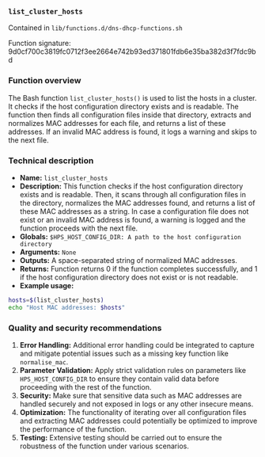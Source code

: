 ### `list_cluster_hosts`

Contained in `lib/functions.d/dns-dhcp-functions.sh`

Function signature: 9d0cf700c3819fc0712f3ee2664e742b93ed371801fdb6e35ba382d3f7fdc9bd

### Function overview

The Bash function `list_cluster_hosts()` is used to list the hosts in a cluster. It checks if the host configuration directory exists and is readable. The function then finds all configuration files inside that directory, extracts and normalizes MAC addresses for each file, and returns a list of these addresses. If an invalid MAC address is found, it logs a warning and skips to the next file.

### Technical description

- **Name:** `list_cluster_hosts`
- **Description:** This function checks if the host configuration directory exists and is readable. Then, it scans through all configuration files in the directory, normalizes the MAC addresses found, and returns a list of these MAC addresses as a string. In case a configuration file does not exist or an invalid MAC address is found, a warning is logged and the function proceeds with the next file.
- **Globals:** `$HPS_HOST_CONFIG_DIR: A path to the host configuration directory`
- **Arguments:** `None`
- **Outputs:** A space-separated string of normalized MAC addresses.
- **Returns:** Function returns 0 if the function completes successfully, and 1 if the host configuration directory does not exist or is not readable.
- **Example usage:**
```bash
hosts=$(list_cluster_hosts)
echo "Host MAC addresses: $hosts"
```

### Quality and security recommendations

1. **Error Handling:** Additional error handling could be integrated to capture and mitigate potential issues such as a missing key function like `normalise_mac`.
2. **Parameter Validation:** Apply strict validation rules on parameters like `HPS_HOST_CONFIG_DIR` to ensure they contain valid data before proceeding with the rest of the function.
3. **Security:** Make sure that sensitive data such as MAC addresses are handled securely and not exposed in logs or any other insecure means.
4. **Optimization:** The functionality of iterating over all configuration files and extracting MAC addresses could potentially be optimized to improve the performance of the function.
5. **Testing:** Extensive testing should be carried out to ensure the robustness of the function under various scenarios.

